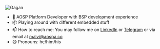 ![Gagan](https://raw.githubusercontent.com/gaganmalvi/gaganmalvi/main/gagan.png)
- 📱 AOSP Platform Developer with BSP development experience<br>
- 📦 Playing around with different embedded stuff<br>
- 📫 How to reach me: You may follow me on <a href="https://linkedin.com/in/gaganmalvi">LinkedIn</a> or <a href="https://t.me/gaganmalvi">Telegram</a> or via email at <a href="mailto:malvi@aospa.co">malvi@aospa.co</a><br>
- 😄 Pronouns: he/him/his<br>